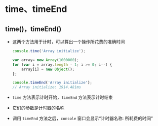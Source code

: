 # time、timeEnd

## time()，timeEnd()

- 这两个方法用于计时，可以算出一个操作所花费的准确时间

    ```js
    console.time('Array initialize');

    var array= new Array(1000000);
    for (var i = array.length - 1; i >= 0; i--) {
        array[i] = new Object();
    };

    console.timeEnd('Array initialize');
    // Array initialize: 1914.481ms
    ```

- `time` 方法表示计时开始，`timeEnd` 方法表示计时结束

- 它们的参数是计时器的名称

- 调用 `timeEnd` 方法之后，`console` 窗口会显示“计时器名称: 所耗费的时间”
